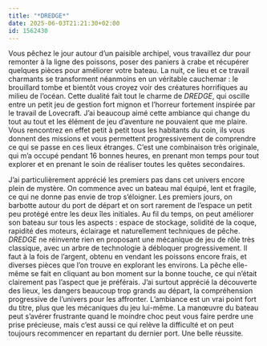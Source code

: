 ```yaml
---
title: "*DREDGE*"
date: 2025-06-03T21:21:30+02:00
id: 1562430
---
```


Vous pêchez le jour autour d’un paisible archipel, vous travaillez dur pour remonter à la ligne des poissons, poser des paniers à crabe et récupérer quelques pièces pour améliorer votre bateau. La nuit, ce lieu et ce travail charmants se transforment néanmoins en un véritable cauchemar : le brouillard tombe et bientôt vous croyez voir des créatures horrifiques au milieu de l’océan. Cette dualité fait tout le charme de *DREDGE*, qui oscille entre un petit jeu de gestion fort mignon et l’horreur fortement inspirée par le travail de Lovecraft. J’ai beaucoup aimé cette ambiance qui change du tout au tout et les élément de jeu d’aventure ne pouvaient que me plaire. Vous rencontrez en effet petit à petit tous les habitants du coin, ils vous donnent des missions et vous permettent progressivement de comprendre ce qui se passe en ces lieux étranges. C’est une combinaison très originale, qui m’a occupé pendant 16 bonnes heures, en prenant mon temps pour tout explorer et en prenant le soin de réaliser toutes les quêtes secondaires. 

J’ai particulièrement apprécié les premiers pas dans cet univers encore plein de mystère. On commence avec un bateau mal équipé, lent et fragile, ce qui ne donne pas envie de trop s’éloigner. Les premiers jours, on barbotte autour du port de départ et on sort rarement de l’espace un petit peu protégé entre les deux îles initiales. Au fil du temps, on peut améliorer son bateau sur tous les aspects : espace de stockage, solidité de la coque, rapidité des moteurs, éclairage et naturellement techniques de pêche. *DREDGE* ne réinvente rien en proposant une mécanique de jeu de rôle très classique, avec un arbre de technologie à débloquer progressivement. Il faut à la fois de l’argent, obtenu en vendant les poissons encore frais, et diverses pièces que l’on trouve en explorant les environs. La pêche elle-même se fait en cliquant au bon moment sur la bonne touche, ce qui n’était clairement pas l’aspect que je préférais. J’ai surtout apprécié la découverte des lieux, les dangers beaucoup trop grands au départ, la compréhension progressive de l’univers pour les affronter. L’ambiance est un vrai point fort du titre, plus que les mécaniques du jeu lui-même. La manœuvre du bateau peut s’avérer frustrante quand le moindre choc peut vous faire perdre une prise précieuse, mais c’est aussi ce qui relève la difficulté et on peut toujours recommencer en repartant du dernier port. Une belle réussite. 